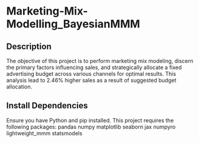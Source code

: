 # Marketing-Mix-Modelling_BayesianMMM
## Description
The objective of this project is to perform marketing mix modeling, discern the primary factors influencing sales, and strategically allocate a fixed advertising budget across various channels for optimal results. This analysis lead to 2.46% higher sales as a result of suggested budget allocation.
## Install Dependencies
Ensure you have Python and pip installed. This project requires the following packages:
pandas
numpy
matplotlib
seaborn
jax
numpyro
lightweight_mmm
statsmodels
